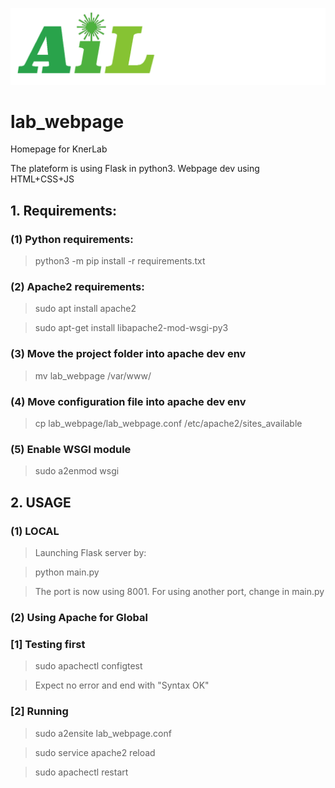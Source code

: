 ![plot](staticFiles/assets/AIL_logo.png)
# lab_webpage
Homepage for KnerLab

The plateform is using Flask in python3.
Webpage dev using HTML+CSS+JS

## 1. Requirements:

### (1) Python requirements:
> python3 -m pip install -r requirements.txt

### (2) Apache2 requirements:
> sudo apt install apache2

> sudo apt-get install libapache2-mod-wsgi-py3

### (3) Move the project folder into apache dev env
> mv lab_webpage /var/www/

### (4) Move configuration file into apache dev env
> cp lab_webpage/lab_webpage.conf /etc/apache2/sites_available

### (5) Enable WSGI module
> sudo a2enmod wsgi


## 2. USAGE

### (1) LOCAL
> Launching Flask server by:
   
> python main.py

> The port is now using 8001. For using another port, change in main.py


### (2) Using Apache for Global

### [1] Testing first
> sudo apachectl configtest  

> Expect no error and end with "Syntax OK"

### [2] Running
> sudo a2ensite lab_webpage.conf

> sudo service apache2 reload

> sudo apachectl restart
